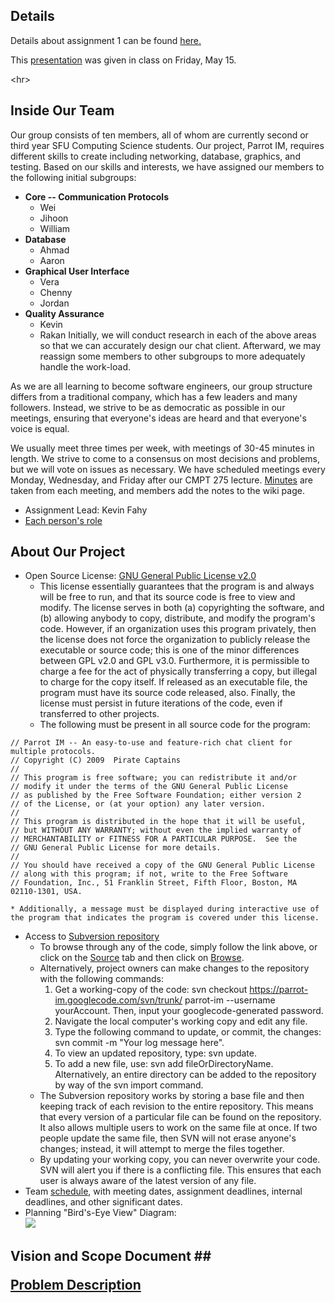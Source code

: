 ## Details ##

Details about assignment 1 can be found [here.](http://cs-tjd-web2.cs.surrey.sfu.ca/cmpt275summer09/wiki/AssignmentOne/)

This [presentation](http://parrot-im.googlecode.com/files/CMPT%20275%20Assignment%201%20Presentation%20Final%20Version%20v2.pptx) was given in class on Friday, May 15.


&lt;hr&gt;



## Inside Our Team ##
Our group consists of ten members, all of whom are currently second or third year SFU Computing Science students. Our project, Parrot IM, requires different skills to create including networking, database, graphics, and testing. Based on our skills and interests, we have assigned our members to the following initial subgroups:
  * **Core -- Communication Protocols**
    * Wei
    * Jihoon
    * William
  * **Database**
    * Ahmad
    * Aaron
  * **Graphical User Interface**
    * Vera
    * Chenny
    * Jordan
  * **Quality Assurance**
    * Kevin
    * Rakan
Initially, we will conduct research in each of the above areas so that we can accurately design our chat client. Afterward, we may reassign some members to other subgroups to more adequately handle the work-load.

As we are all learning to become software engineers, our group structure differs from a traditional company, which has a few leaders and many followers. Instead, we strive to be as democratic as possible in our meetings, ensuring that everyone's ideas are heard and that everyone's voice is equal.

We usually meet three times per week, with meetings of 30-45 minutes in length. We strive to come to a consensus on most decisions and problems, but we will vote on issues as necessary. We have scheduled meetings every Monday, Wednesday, and Friday after our CMPT 275 lecture. [Minutes](http://code.google.com/p/parrot-im/wiki/MeetingNotes) are taken from each meeting, and members add the notes to the wiki page.

  * Assignment Lead: Kevin Fahy
  * [Each person's role](http://code.google.com/p/parrot-im/wiki/AssignedRoles?ts=1241806986&updated=AssignedRoles)

## About Our Project ##
  * Open Source License: [GNU General Public License v2.0](http://www.gnu.org/licenses/old-licenses/gpl-2.0.html)
    * This license essentially guarantees that the program is and always will be free to run, and that its source code is free to view and modify. The license serves in both (a) copyrighting the software, and (b) allowing anybody to copy, distribute, and modify the program's code. However, if an organization uses this program privately, then the license does not force the organization to publicly release the executable or source code; this is one of the minor differences between GPL v2.0 and GPL v3.0. Furthermore, it is permissible to charge a fee for the act of physically transferring a copy, but illegal to charge for the copy itself. If released as an executable file, the program must have its source code released, also. Finally, the license must persist in future iterations of the code, even if transferred to other projects.
    * The following must be present in all source code for the program:
```
// Parrot IM -- An easy-to-use and feature-rich chat client for multiple protocols.
// Copyright (C) 2009  Pirate Captains
// 
// This program is free software; you can redistribute it and/or
// modify it under the terms of the GNU General Public License
// as published by the Free Software Foundation; either version 2
// of the License, or (at your option) any later version.
// 
// This program is distributed in the hope that it will be useful,
// but WITHOUT ANY WARRANTY; without even the implied warranty of
// MERCHANTABILITY or FITNESS FOR A PARTICULAR PURPOSE.  See the
// GNU General Public License for more details.
// 
// You should have received a copy of the GNU General Public License
// along with this program; if not, write to the Free Software
// Foundation, Inc., 51 Franklin Street, Fifth Floor, Boston, MA  02110-1301, USA.
```
    * Additionally, a message must be displayed during interactive use of the program that indicates the program is covered under this license.
  * Access to [Subversion repository](http://code.google.com/p/parrot-im/source/browse/)
    * To browse through any of the code, simply follow the link above, or click on the [Source](http://code.google.com/p/parrot-im/source/checkout) tab and then click on [Browse](http://code.google.com/p/parrot-im/source/browse/).
    * Alternatively, project owners can make changes to the repository with the following commands:
      1. Get a working-copy of the code: svn checkout https://parrot-im.googlecode.com/svn/trunk/ parrot-im --username yourAccount. Then, input your googlecode-generated password.
      1. Navigate the local computer's working copy and edit any file.
      1. Type the following command to update, or commit, the changes: svn commit -m "Your log message here".
      1. To view an updated repository, type: svn update.
      1. To add a new file, use: svn add fileOrDirectoryName. Alternatively, an entire directory can be added to the repository by way of the svn import command.
    * The Subversion repository works by storing a base file and then keeping track of each revision to the entire repository. This means that every version of a particular file can be found on the repository. It also allows multiple users to work on the same file at once. If two people update the same file, then SVN will not erase anyone's changes; instead, it will attempt to merge the files together.
    * By updating your working copy, you can never overwrite your code. SVN will alert you if there is a conflicting file. This ensures that each user is always aware of the latest version of any file.
  * Team [schedule](http://www.google.com/calendar/embed?src=nq1c2mh2402meqim7qa2gt8ro4%40group.calendar.google.com&ctz=America/Los_Angeles), with meeting dates, assignment deadlines, internal deadlines, and other significant dates.
  * Planning "Bird's-Eye View" Diagram:<br>
<img src='http://parrot-im.googlecode.com/files/Diagram3.png' /></li></ul>

<h2>Vision and Scope Document ##

**[Problem Description](SUBMIT_ProblemDescription.md)**

